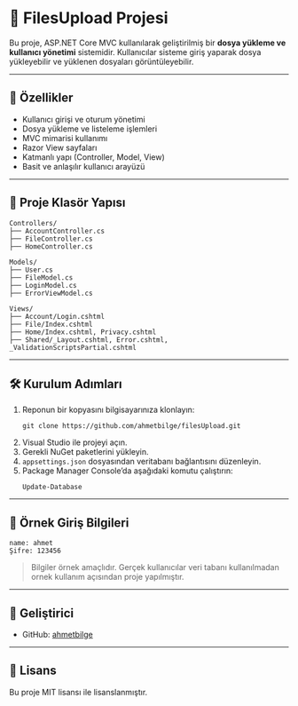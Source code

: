 # 📂 FilesUpload Projesi

Bu proje, ASP.NET Core MVC kullanılarak geliştirilmiş bir **dosya yükleme ve kullanıcı yönetimi** sistemidir. Kullanıcılar sisteme giriş yaparak dosya yükleyebilir ve yüklenen dosyaları görüntüleyebilir.

---

## 🚀 Özellikler

- Kullanıcı girişi ve oturum yönetimi
- Dosya yükleme ve listeleme işlemleri
- MVC mimarisi kullanımı
- Razor View sayfaları
- Katmanlı yapı (Controller, Model, View)
- Basit ve anlaşılır kullanıcı arayüzü

---

## 📁 Proje Klasör Yapısı

```
Controllers/
├── AccountController.cs
├── FileController.cs
├── HomeController.cs

Models/
├── User.cs
├── FileModel.cs
├── LoginModel.cs
├── ErrorViewModel.cs

Views/
├── Account/Login.cshtml
├── File/Index.cshtml
├── Home/Index.cshtml, Privacy.cshtml
├── Shared/_Layout.cshtml, Error.cshtml, _ValidationScriptsPartial.cshtml
```

---

## 🛠️ Kurulum Adımları

1. Reponun bir kopyasını bilgisayarınıza klonlayın:
   ```
   git clone https://github.com/ahmetbilge/filesUpload.git
   ```
2. Visual Studio ile projeyi açın.
3. Gerekli NuGet paketlerini yükleyin.
4. `appsettings.json` dosyasından veritabanı bağlantısını düzenleyin.
5. Package Manager Console’da aşağıdaki komutu çalıştırın:
   ```
   Update-Database
   ```

---

## 🔐 Örnek Giriş Bilgileri

```
name: ahmet
Şifre: 123456
```

> Bilgiler örnek amaçlıdır. Gerçek kullanıcılar veri tabanı kullanılmadan ornek kullanım açısından proje yapılmıştır.

---

## 👤 Geliştirici

- GitHub: [ahmetbilge](https://github.com/ahmetbilge)

---

## 📄 Lisans

Bu proje MIT lisansı ile lisanslanmıştır.
